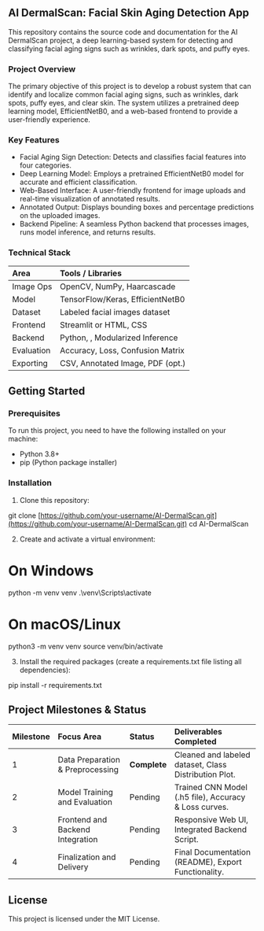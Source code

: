## AI DermalScan: Facial Skin Aging Detection App
This repository contains the source code and documentation for the AI DermalScan project, a deep learning-based system for detecting and classifying facial aging signs such as wrinkles, dark spots, and puffy eyes.

### Project Overview
The primary objective of this project is to develop a robust system that can identify and localize common facial aging signs, such as wrinkles, dark spots, puffy eyes, and clear skin. The system utilizes a pretrained deep learning model, EfficientNetB0, and a web-based frontend to provide a user-friendly experience.

### Key Features
* Facial Aging Sign Detection: Detects and classifies facial features into four categories.
* Deep Learning Model: Employs a pretrained EfficientNetB0 model for accurate and efficient classification.
* Web-Based Interface: A user-friendly frontend for image uploads and real-time visualization of annotated results.
* Annotated Output: Displays bounding boxes and percentage predictions on the uploaded images.
* Backend Pipeline: A seamless Python backend that processes images, runs model inference, and returns results.

### Technical Stack
| Area | Tools / Libraries |
| :--- | :--- |
| Image Ops | OpenCV, NumPy, Haarcascade |
| Model | TensorFlow/Keras, EfficientNetB0 |
| Dataset | Labeled facial images dataset |
| Frontend | Streamlit or HTML, CSS |
| Backend | Python, , Modularized Inference |
| Evaluation | Accuracy, Loss, Confusion Matrix |
| Exporting | CSV, Annotated Image, PDF (opt.) |

## Getting Started
### Prerequisites
To run this project, you need to have the following installed on your machine:

* Python 3.8+
* pip (Python package installer)

### Installation
1. Clone this repository:

git clone [https://github.com/your-username/AI-DermalScan.git](https://github.com/your-username/AI-DermalScan.git)
cd AI-DermalScan

2. Create and activate a virtual environment:

# On Windows
python -m venv venv
.\venv\Scripts\activate

# On macOS/Linux
python3 -m venv venv
source venv/bin/activate


3. Install the required packages (create a requirements.txt file listing all dependencies):

pip install -r requirements.txt


## Project Milestones & Status
|Milestone | Focus Area | Status | Deliverables Completed |
| :--- | :--- | :--- | :--- |
| 1 | Data Preparation & Preprocessing | **Complete** | Cleaned and labeled dataset, Class Distribution Plot. |
| 2 | Model Training and Evaluation | Pending | Trained CNN Model (.h5 file), Accuracy & Loss curves. |
| 3 | Frontend and Backend Integration | Pending | Responsive Web UI, Integrated Backend Script.|
| 4 | Finalization and Delivery | Pending | Final Documentation (README), Export Functionality. |

## License
This project is licensed under the MIT License.
